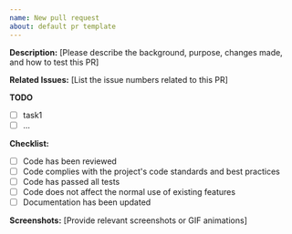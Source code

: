 ```yaml
---
name: New pull request
about: default pr template
---
```

**Description:** [Please describe the background, purpose, changes made, and how to test this PR]

**Related Issues:** [List the issue numbers related to this PR]

**TODO**
- [ ] task1
- [ ] ...

**Checklist:**

- [ ]  Code has been reviewed
- [ ]  Code complies with the project's code standards and best practices
- [ ]  Code has passed all tests
- [ ]  Code does not affect the normal use of existing features
- [ ]  Documentation has been updated

**Screenshots:** [Provide relevant screenshots or GIF animations]
